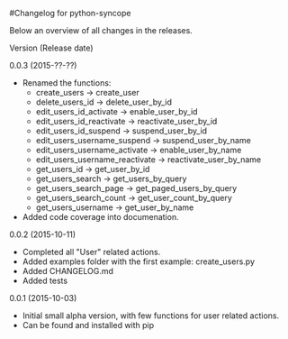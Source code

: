 #Changelog for python-syncope

Below an overview of all changes in the releases.

Version (Release date)

0.0.3   (2015-??-??)

  * Renamed the functions:
    * create_users -> create_user
    * delete_users_id -> delete_user_by_id
    * edit_users_id_activate -> enable_user_by_id
    * edit_users_id_reactivate -> reactivate_user_by_id
    * edit_users_id_suspend -> suspend_user_by_id
    * edit_users_username_suspend -> suspend_user_by_name
    * edit_users_username_activate -> enable_user_by_name
    * edit_users_username_reactivate -> reactivate_user_by_name
    * get_users_id -> get_user_by_id
    * get_users_search -> get_users_by_query
    * get_users_search_page -> get_paged_users_by_query
    * get_users_search_count -> get_user_count_by_query
    * get_users_username -> get_user_by_name
  * Added code coverage into documenation.

0.0.2   (2015-10-11)

  * Completed all "User" related actions.
  * Added examples folder with the first example: create_users.py
  * Added CHANGELOG.md
  * Added tests

0.0.1   (2015-10-03)

  * Initial small alpha version, with few functions for user related actions.
  * Can be found and installed with pip
